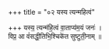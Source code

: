 +++
title = "०२ यस्य त्यन्महित्वं"

+++
यस्य॒ त्यन्म॑हि॒त्वं वा॒ताप्य॑म॒यं जनः॑ ।  
विप्र॒ आ वं॑सद्धी॒तिभि॒श्चिके॑त सुष्टुती॒नाम् ॥